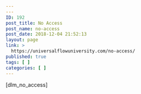```yaml
---
---
ID: 192
post_title: No Access
post_name: no-access
post_date: 2018-12-04 21:52:13
layout: page
link: >
  https://universalflowuniversity.com/no-access/
published: true
tags: [ ]
categories: [ ]
---
```

[dlm_no_access]